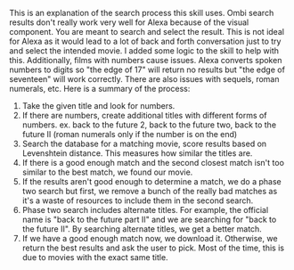 This is an explanation of the search process this skill uses. Ombi search results don't really work very well for Alexa because of the visual component. You are meant to search and select the result. This is not ideal for Alexa as it would lead to a lot of back and forth conversation just to try and select the intended movie. I added some logic to the skill to help with this. Additionally, films with numbers cause issues. Alexa converts spoken numbers to digits so "the edge of 17" will return no results but "the edge of seventeen" will work correctly. There are also issues with sequels, roman numerals, etc. Here is a summary of the process:

1. Take the given title and look for numbers.
2. If there are numbers, create additional titles with different forms of numbers.
    ex. back to the future 2, back to the future two, back to the future II (roman numerals only if the number is on the end)
3. Search the database for a matching movie, score results based on Levenshtein distance. This measures how similar the titles are.
4. If there is a good enough match and the second closest match isn't too similar to the best match, we found our movie.
5. If the results aren't good enough to determine a match, we do a phase two search but first, we remove a bunch of the really bad matches as it's a waste of resources to include them in the second search.
6. Phase two search includes alternate titles. For example, the official name is "back to the future part II" and we are searching for "back to the future II". By searching alternate titles, we get a better match.
7. If we have a good enough match now, we download it. Otherwise, we return the best results and ask the user to pick. Most of the time, this is due to movies with the exact same title.
